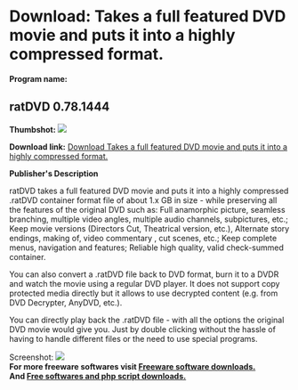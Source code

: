 # Download: Takes a full featured DVD movie and puts it into a highly compressed format.

**Program name:**

## ratDVD 0.78.1444

  
**Thumbshot:** ![](http://www.freewarefiles.com/screenshot/ratdvd_md.gif)   
  
**Download link:** [Download Takes a full featured DVD movie and puts it into a highly compressed format.](http://freesoftwares.boysofts.com/RatDVD_program_14151.html)  
  


**Publisher's Description**  
  


ratDVD takes a full featured DVD movie and puts it into a highly compressed .ratDVD container format file of about 1.x GB in size - while preserving all the features of the original DVD such as: Full anamorphic picture, seamless branching, multiple video angles, multiple audio channels, subpictures, etc.; Keep movie versions (Directors Cut, Theatrical version, etc.), Alternate story endings, making of, video commentary , cut scenes, etc.; Keep complete menus, navigation and features; Reliable high quality, valid check-summed container. 

You can also convert a .ratDVD file back to DVD format, burn it to a DVDR and watch the movie using a regular DVD player. It does not support copy protected media directly but it allows to use decrypted content (e.g. from DVD Decrypter, AnyDVD, etc.).

You can directly play back the .ratDVD file - with all the options the original DVD movie would give you. Just by double clicking without the hassle of having to handle different files or the need to use special programs. 

  
  
Screenshot: ![](http://www.freewarefiles.com/screenshot/ratdvd.gif)   
**For more freeware softwares visit [Freeware software downloads.](http://freesoftwares.boysofts.com/)**   
**And [Free softwares and php script downloads.](http://www.boysofts.com/)**
